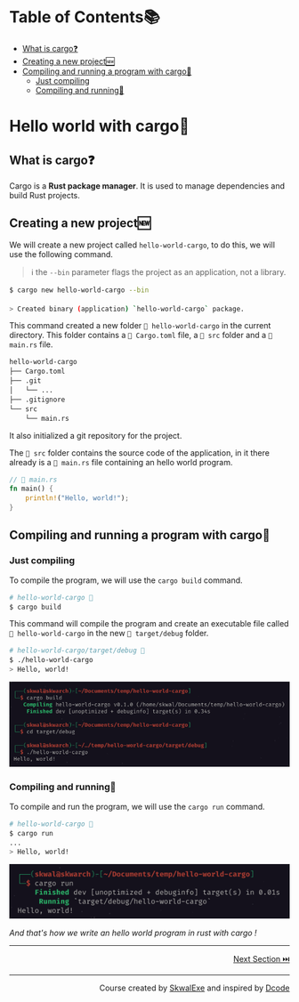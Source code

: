 # Table of Contents📚
- [What is cargo❓](#what-is-cargo)
- [Creating a new project🆕](#creating-a-new-project)
- [Compiling and running a program with cargo🏃](#compiling-and-running-a-program-with-cargo)
    - [Just compiling](#just-compiling)
    - [Compiling and running🏃](#compiling-and-running)

# Hello world with cargo🚢
## What is cargo❓
Cargo is a **Rust package manager**. It is used to manage dependencies and build Rust projects.
## Creating a new project🆕
We will create a new project called `hello-world-cargo`, to do this, we will use the following command.
> ℹ️ the `--bin` parameter flags the project as an application, not a library.
```bash
$ cargo new hello-world-cargo --bin

> Created binary (application) `hello-world-cargo` package.
```
This command created a new folder `📂 hello-world-cargo` in the current directory.
This folder contains a `📄 Cargo.toml` file, a `📂 src` folder and a `📄 main.rs` file.

```bash
hello-world-cargo
├── Cargo.toml
├── .git
│   └── ...
├── .gitignore
└── src
    └── main.rs
```

It also initialized a git repository for the project.

The `📂 src` folder contains the source code of the application, in it there already is a `📄 main.rs` file containing an hello world program.

```rust
// 📄 main.rs
fn main() {
    println!("Hello, world!");
}
```
## Compiling and running a program with cargo🏃
### Just compiling
To compile the program, we will use the `cargo build` command.
```bash
# hello-world-cargo 📂
$ cargo build
```
This command will compile the program and create an executable file called `📄 hello-world-cargo` in the new `📂 target/debug` folder.

```bash
# hello-world-cargo/target/debug 📂
$ ./hello-world-cargo
> Hello, world!
```
![](1.png)
### Compiling and running🏃
To compile and run the program, we will use the `cargo run` command.
```bash
# hello-world-cargo 📂
$ cargo run
...
> Hello, world!
```
![](2.png)

*And that's how we write an hello world program in rust with cargo !*


---

<p align="right"><a href="https://github.com/SkwalExe/learn-rust/tree/main/course/variables">Next Section ⏭️</a></p>

---


<p align="right">Course created by <a href="https://github.com/SkwalExe/" target="_blank">SkwalExe</a> and inspired by <a href="https://www.youtube.com/watch?v=vOMJlQ5B-M0&list=PLVvjrrRCBy2JSHf9tGxGKJ-bYAN_uDCUL" target="_blank">Dcode</a></p>